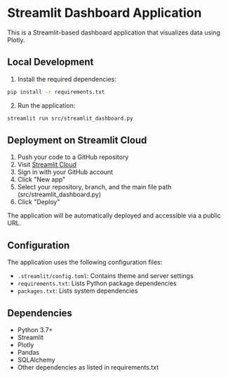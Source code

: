 # Streamlit Dashboard Application

This is a Streamlit-based dashboard application that visualizes data using Plotly.

## Local Development

1. Install the required dependencies:
```bash
pip install -r requirements.txt
```

2. Run the application:
```bash
streamlit run src/streamlit_dashboard.py
```

## Deployment on Streamlit Cloud

1. Push your code to a GitHub repository
2. Visit [Streamlit Cloud](https://streamlit.io/cloud)
3. Sign in with your GitHub account
4. Click "New app"
5. Select your repository, branch, and the main file path (src/streamlit_dashboard.py)
6. Click "Deploy"

The application will be automatically deployed and accessible via a public URL.

## Configuration

The application uses the following configuration files:
- `.streamlit/config.toml`: Contains theme and server settings
- `requirements.txt`: Lists Python package dependencies
- `packages.txt`: Lists system dependencies

## Dependencies

- Python 3.7+
- Streamlit
- Plotly
- Pandas
- SQLAlchemy
- Other dependencies as listed in requirements.txt